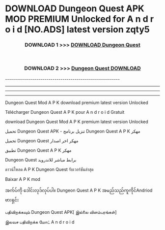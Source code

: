 # DOWNLOAD Dungeon Quest APK MOD PREMIUM Unlocked for A n d r o i d [NO.ADS] latest version zqty5 



<div align="center">

<h3>DOWNLOAD 1 >>> <a href="https://getmod2.web.app/?judul=Dungeon Quest">DOWNLOAD Dungeon Quest</a></h3><br>

<h3>DOWNLOAD 2 >>> <a href="https://getmod2.web.app/?judul=Dungeon Quest">Dungeon Quest DOWNLOAD </a></h3>

</div>
----------------------------------------------------------

----------------------------------------------------------

----------------------------------------------------------

----------------------------------------------------------

Dungeon Quest Mod A P K download premium latest version Unlocked

Télécharger Dungeon Quest A P K pour A n d r o i d Gratuit

download Dungeon Quest Mod A P K premium latest version Unlocked

تحميل Dungeon Quest APK - تنزيل برنامج Dungeon Quest A P K مهكر

تحميل Dungeon Quest مهكر اخر اصدار

تطبيق Dungeon Quest A P K مهكر

Dungeon Quest برابط مباشر للاندرويد

ดาวน์โหลด A P K Dungeon Quest รับเวอร์ชันล่าสุด

Baixar A P K mod

အက်ပ်ကို ဒေါင်းလုဒ်လုပ်ပါ။ Dungeon Quest A P K အမည်သည်ကူကိုင်Andriod ဗားရှင်း

பதிவிறக்கவும் Dungeon Quest APK[ இல்லை விளம்பரங்கள்] 
 
இலவச பதிவிறக்க மோட் A n d r o i d



